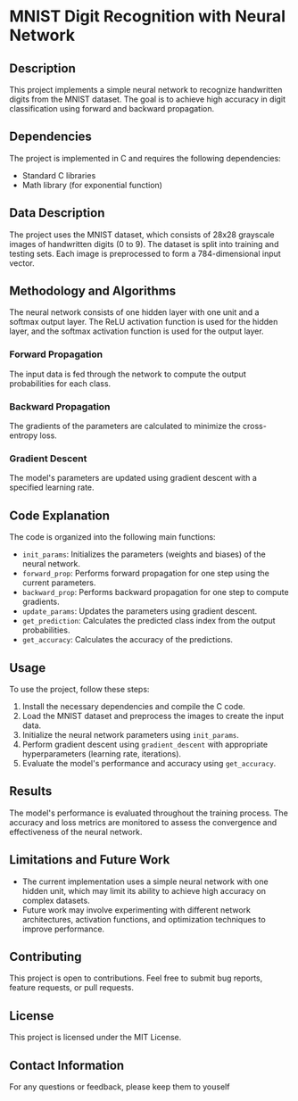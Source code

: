 # MNIST Digit Recognition with Neural Network

## Description

This project implements a simple neural network to recognize handwritten digits from the MNIST dataset. The goal is to achieve high accuracy in digit classification using forward and backward propagation.

## Dependencies

The project is implemented in C and requires the following dependencies:
- Standard C libraries
- Math library (for exponential function)

## Data Description

The project uses the MNIST dataset, which consists of 28x28 grayscale images of handwritten digits (0 to 9). The dataset is split into training and testing sets. Each image is preprocessed to form a 784-dimensional input vector.

## Methodology and Algorithms

The neural network consists of one hidden layer with one unit and a softmax output layer. The ReLU activation function is used for the hidden layer, and the softmax activation function is used for the output layer.

### Forward Propagation
The input data is fed through the network to compute the output probabilities for each class.

### Backward Propagation
The gradients of the parameters are calculated to minimize the cross-entropy loss.

### Gradient Descent
The model's parameters are updated using gradient descent with a specified learning rate.

## Code Explanation

The code is organized into the following main functions:

- `init_params`: Initializes the parameters (weights and biases) of the neural network.
- `forward_prop`: Performs forward propagation for one step using the current parameters.
- `backward_prop`: Performs backward propagation for one step to compute gradients.
- `update_params`: Updates the parameters using gradient descent.
- `get_prediction`: Calculates the predicted class index from the output probabilities.
- `get_accuracy`: Calculates the accuracy of the predictions.

## Usage

To use the project, follow these steps:

1. Install the necessary dependencies and compile the C code.
2. Load the MNIST dataset and preprocess the images to create the input data.
3. Initialize the neural network parameters using `init_params`.
4. Perform gradient descent using `gradient_descent` with appropriate hyperparameters (learning rate, iterations).
5. Evaluate the model's performance and accuracy using `get_accuracy`.

## Results

The model's performance is evaluated throughout the training process. The accuracy and loss metrics are monitored to assess the convergence and effectiveness of the neural network.

## Limitations and Future Work

- The current implementation uses a simple neural network with one hidden unit, which may limit its ability to achieve high accuracy on complex datasets.
- Future work may involve experimenting with different network architectures, activation functions, and optimization techniques to improve performance.

## Contributing

This project is open to contributions. Feel free to submit bug reports, feature requests, or pull requests.

## License

This project is licensed under the MIT License.

## Contact Information

For any questions or feedback, please keep them to youself
